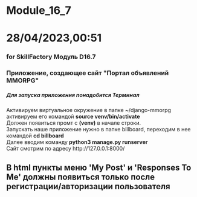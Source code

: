 # Module_16_7
# 28/04/2023,00:51
### for SkillFactory Модуль D16.7 ###
### Приложение, создающее сайт "Портал объявлений MMORPG" ###
##### Для запуска приложения понадобится Терминал #####
Активируем виртуальное окружение в папке ~/django-mmorpg  
активируем его командой **source venv/bin/activate**  
Должен появиться промт с **(venv)** в начале строки.   
Запускать наше приложение нужно в папке billboard, переходим в нее \
командой **cd billboard**  
Далее вводим команду **python3 manage.py runserver**   
Сайт смотрим по адресу ht<span>tp://</span>127.0.0.1:8000/ 

## В html пункты меню 'My Post' и 'Responses To Me' должны появиться только после регистрации/авторизации пользователя
